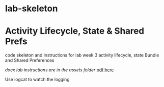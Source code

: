 # lab-skeleton	
# Activity Lifecycle, State & Shared Prefs
code skeleton and instructions for lab week 3
activity lifecycle, state Bundle and Shared Preferences


*docx lab instructions are in the assets folder*
[pdf here](/app/src/main/assets)

Use logcat to watch the logging

